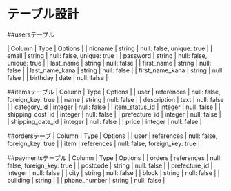 # テーブル設計

##usersテーブル

| Column           | Type   | Options                    |
| nicname          | string | null: false, unique: true  |
| email            | string | null: false, unique: true  |
| password         | string | null: false, unique: true  |
| last_name        | string | null: false                |
| first_name       | string | null: false                |
| last_name_kana   | string | null: false                |
| first_name_kana  | string | null: false                |
| birthday         | date   | null: false                |


##itemsテーブル
| Column           | Type       | Options                        |
| user             | references | null: false, foreign_key: true |
| name             | string     | null: false                    |
| description      | text       | null: false                    |
| category_id      | integer    | null: false                    |
| item_status_id   | integer	  | null: false                    |
| shipping_cost_id | integer    | null: false                    |
| prefecture_id    | integer    | null: false                    |
| shipping_date_id | integer    | null: false                    |
| price            | integer    | null: false                    |


##ordersテーブ
| Column           | Type       | Options                        |
| user             | references | null: false, foreign_key: true |
| item             | references | null: false, foreign_key: true |


##paymentsテーブル
| Column           | Type       | Options                        |
| orders           | references | null: false, foreign_key: true |
| postcode         | string     | null: false                    |
| prefecture_id    | integer    | null: false                    |
| city             | string     | null: false                    |
| block	           | string     | null: false                    |
| building         | string	    |                                |
| phone_number     | string     | null: false                    |







